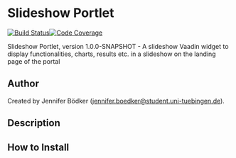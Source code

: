 # Slideshow Portlet

[![Build Status](https://travis-ci.com/qbicsoftware/slideshow-portlet.svg?branch=development)](https://travis-ci.com/qbicsoftware/slideshow-portlet)[![Code Coverage]( https://codecov.io/gh/qbicsoftware/slideshow-portlet/branch/development/graph/badge.svg)](https://codecov.io/gh/qbicsoftware/slideshow-portlet)

Slideshow Portlet, version 1.0.0-SNAPSHOT - A slideshow Vaadin widget to display functionalities, charts, results etc. in a slideshow on the landing page of the portal

## Author
Created by Jennifer Bödker (jennifer.boedker@student.uni-tuebingen.de).

## Description

## How to Install
